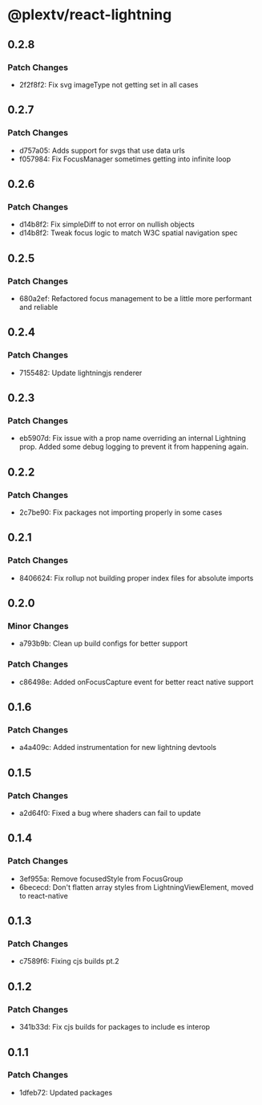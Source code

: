 # @plextv/react-lightning

## 0.2.8

### Patch Changes

- 2f2f8f2: Fix svg imageType not getting set in all cases

## 0.2.7

### Patch Changes

- d757a05: Adds support for svgs that use data urls
- f057984: Fix FocusManager sometimes getting into infinite loop

## 0.2.6

### Patch Changes

- d14b8f2: Fix simpleDiff to not error on nullish objects
- d14b8f2: Tweak focus logic to match W3C spatial navigation spec

## 0.2.5

### Patch Changes

- 680a2ef: Refactored focus management to be a little more performant and reliable

## 0.2.4

### Patch Changes

- 7155482: Update lightningjs renderer

## 0.2.3

### Patch Changes

- eb5907d: Fix issue with a prop name overriding an internal Lightning prop.
  Added some debug logging to prevent it from happening again.

## 0.2.2

### Patch Changes

- 2c7be90: Fix packages not importing properly in some cases

## 0.2.1

### Patch Changes

- 8406624: Fix rollup not building proper index files for absolute imports

## 0.2.0

### Minor Changes

- a793b9b: Clean up build configs for better support

### Patch Changes

- c86498e: Added onFocusCapture event for better react native support

## 0.1.6

### Patch Changes

- a4a409c: Added instrumentation for new lightning devtools

## 0.1.5

### Patch Changes

- a2d64f0: Fixed a bug where shaders can fail to update

## 0.1.4

### Patch Changes

- 3ef955a: Remove focusedStyle from FocusGroup
- 6bececd: Don't flatten array styles from LightningViewElement, moved to react-native

## 0.1.3

### Patch Changes

- c7589f6: Fixing cjs builds pt.2

## 0.1.2

### Patch Changes

- 341b33d: Fix cjs builds for packages to include es interop

## 0.1.1

### Patch Changes

- 1dfeb72: Updated packages

